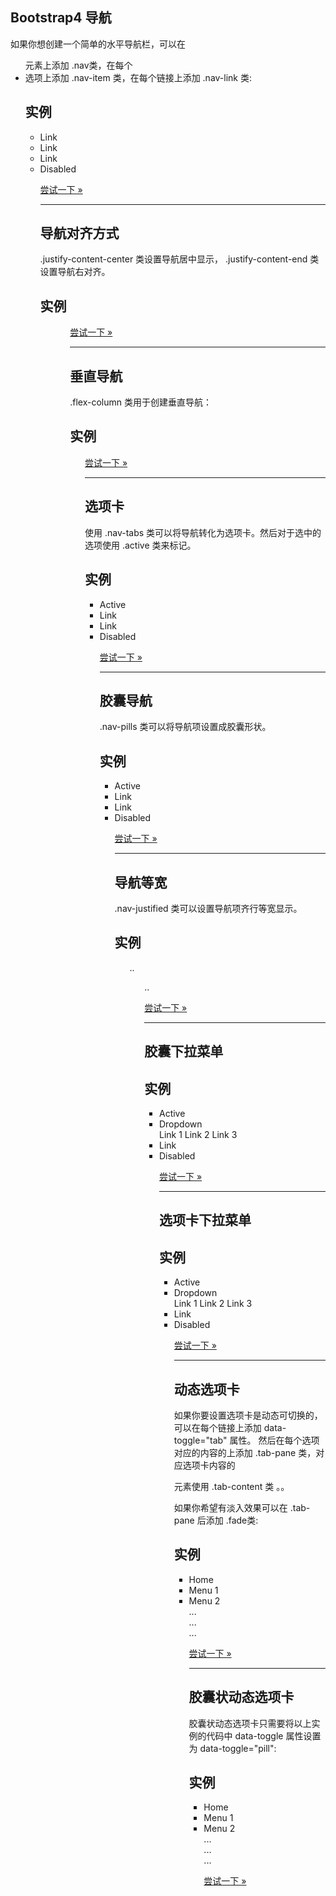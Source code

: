 ## Bootstrap4 导航

如果你想创建一个简单的水平导航栏，可以在 <ul> 元素上添加 .nav类，在每个 <li> 选项上添加 .nav-item 类，在每个链接上添加 .nav-link 类:

## 实例

<ul class\="nav"\> <li class\="nav-item"\> <a class\="nav-link" href\="#"\>Link</a\> </li\> <li class\="nav-item"\> <a class\="nav-link" href\="#"\>Link</a\> </li\> <li class\="nav-item"\> <a class\="nav-link" href\="#"\>Link</a\> </li\> <li class\="nav-item"\> <a class\="nav-link disabled" href\="#"\>Disabled</a\> </li\> </ul\>

[尝试一下 »](https://www.runoob.com/try/try.php?filename=trybs4_nav)

* * *

## 导航对齐方式

.justify-content-center 类设置导航居中显示， .justify-content-end 类设置导航右对齐。

## 实例

<!-- 导航居中 \--> <ul class\="nav justify-content-center"\> <!-- 导航右对齐 \--> <ul class\="nav justify-content-end"\> </div\>

[尝试一下 »](https://www.runoob.com/try/try.php?filename=trybs4_nav_align)

* * *

## 垂直导航

.flex-column 类用于创建垂直导航：

## 实例

<ul class\="nav flex-column"\>

[尝试一下 »](https://www.runoob.com/try/try.php?filename=trybs4_nav_vertical)

* * *

## 选项卡

使用 .nav-tabs 类可以将导航转化为选项卡。然后对于选中的选项使用 .active 类来标记。

## 实例

<ul class\="nav nav-tabs"\> <li class\="nav-item"\> <a class\="nav-link active" href\="#"\>Active</a\> </li\> <li class\="nav-item"\> <a class\="nav-link" href\="#"\>Link</a\> </li\> <li class\="nav-item"\> <a class\="nav-link" href\="#"\>Link</a\> </li\> <li class\="nav-item"\> <a class\="nav-link disabled" href\="#"\>Disabled</a\> </li\> </ul\>

[尝试一下 »](https://www.runoob.com/try/try.php?filename=trybs4_nav_tabs)

* * *

## 胶囊导航

.nav-pills 类可以将导航项设置成胶囊形状。

## 实例

<ul class\="nav nav-pills"\> <li class\="nav-item"\> <a class\="nav-link active" href\="#"\>Active</a\> </li\> <li class\="nav-item"\> <a class\="nav-link" href\="#"\>Link</a\> </li\> <li class\="nav-item"\> <a class\="nav-link" href\="#"\>Link</a\> </li\> <li class\="nav-item"\> <a class\="nav-link disabled" href\="#"\>Disabled</a\> </li\> </ul\>

[尝试一下 »](https://www.runoob.com/try/try.php?filename=trybs4_nav_pills)

* * *

## 导航等宽

.nav-justified 类可以设置导航项齐行等宽显示。

## 实例

<ul class\="nav nav-pills nav-justified"\>..</ul\> <ul class\="nav nav-tabs nav-justified"\>..</ul\>

[尝试一下 »](https://www.runoob.com/try/try.php?filename=trybs4_nav_justified)

* * *

## 胶囊下拉菜单

## 实例

<ul class\="nav nav-pills"\> <li class\="nav-item"\> <a class\="nav-link active" href\="#"\>Active</a\> </li\> <li class\="nav-item dropdown"\> <a class\="nav-link dropdown-toggle" data-toggle\="dropdown" href\="#"\>Dropdown</a\> <div class\="dropdown-menu"\> <a class\="dropdown-item" href\="#"\>Link 1</a\> <a class\="dropdown-item" href\="#"\>Link 2</a\> <a class\="dropdown-item" href\="#"\>Link 3</a\> </div\> </li\> <li class\="nav-item"\> <a class\="nav-link" href\="#"\>Link</a\> </li\> <li class\="nav-item"\> <a class\="nav-link disabled" href\="#"\>Disabled</a\> </li\> </ul\>

[尝试一下 »](https://www.runoob.com/try/try.php?filename=trybs4_nav_pills_dropdown)

* * *

## 选项卡下拉菜单

## 实例

<ul class\="nav nav-tabs"\> <li class\="nav-item"\> <a class\="nav-link active" href\="#"\>Active</a\> </li\> <li class\="nav-item dropdown"\> <a class\="nav-link dropdown-toggle" data-toggle\="dropdown" href\="#"\>Dropdown</a\> <div class\="dropdown-menu"\> <a class\="dropdown-item" href\="#"\>Link 1</a\> <a class\="dropdown-item" href\="#"\>Link 2</a\> <a class\="dropdown-item" href\="#"\>Link 3</a\> </div\> </li\> <li class\="nav-item"\> <a class\="nav-link" href\="#"\>Link</a\> </li\> <li class\="nav-item"\> <a class\="nav-link disabled" href\="#"\>Disabled</a\> </li\> </ul\>

[尝试一下 »](https://www.runoob.com/try/try.php?filename=trybs4_nav_tabs_dropdown)

* * *

## 动态选项卡

如果你要设置选项卡是动态可切换的，可以在每个链接上添加 data-toggle="tab" 属性。 然后在每个选项对应的内容的上添加 .tab-pane 类，对应选项卡内容的 <div> 元素使用 .tab-content 类 。。

如果你希望有淡入效果可以在 .tab-pane 后添加 .fade类:

## 实例

<!-- Nav tabs \--> <ul class\="nav nav-tabs"\> <li class\="nav-item"\> <a class\="nav-link active" data-toggle\="tab" href\="#home"\>Home</a\> </li\> <li class\="nav-item"\> <a class\="nav-link" data-toggle\="tab" href\="#menu1"\>Menu 1</a\> </li\> <li class\="nav-item"\> <a class\="nav-link" data-toggle\="tab" href\="#menu2"\>Menu 2</a\> </li\> </ul\> <!-- Tab panes \--> <div class\="tab-content"\> <div class\="tab-pane active container" id\="home"\>...</div\> <div class\="tab-pane container" id\="menu1"\>...</div\> <div class\="tab-pane container" id\="menu2"\>...</div\> </div\>

[尝试一下 »](https://www.runoob.com/try/try.php?filename=trybs4_nav_tabs_toggleable)

* * *

## 胶囊状动态选项卡

胶囊状动态选项卡只需要将以上实例的代码中 data-toggle 属性设置为 data-toggle="pill":

## 实例

<!-- Nav pills \--> <ul class\="nav nav-pills"\> <li class\="nav-item"\> <a class\="nav-link active" data-toggle\="pill" href\="#home"\>Home</a\> </li\> <li class\="nav-item"\> <a class\="nav-link" data-toggle\="pill" href\="#menu1"\>Menu 1</a\> </li\> <li class\="nav-item"\> <a class\="nav-link" data-toggle\="pill" href\="#menu2"\>Menu 2</a\> </li\> </ul\> <!-- Tab panes \--> <div class\="tab-content"\> <div class\="tab-pane active container" id\="home"\>...</div\> <div class\="tab-pane container" id\="menu1"\>...</div\> <div class\="tab-pane container" id\="menu2"\>...</div\> </div\>

[尝试一下 »](https://www.runoob.com/try/try.php?filename=trybs4_nav_pills_toggleable)